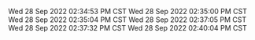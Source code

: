 Wed 28 Sep 2022 02:34:53 PM CST
Wed 28 Sep 2022 02:35:00 PM CST
Wed 28 Sep 2022 02:35:04 PM CST
Wed 28 Sep 2022 02:37:05 PM CST
Wed 28 Sep 2022 02:37:32 PM CST
Wed 28 Sep 2022 02:40:04 PM CST


